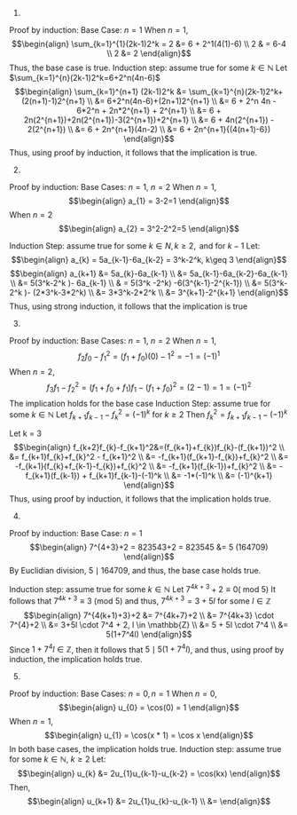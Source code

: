 1.
Proof by induction:
Base Case: $n = 1$
When $n=1$, 
$$\begin{align}
\sum_{k=1}^{1}(2k-1)2^k = 2 &=  6 + 2^1(4(1)-6) \\
2 & =  6-4 \\
2 &= 2
\end{align}$$
Thus, the base case is true.
Induction step:  assume true for some $k \in \mathbb{N}$
Let $\sum_{k=1}^{n}(2k-1)2^k=6+2^n(4n-6)$
$$\begin{align}
\sum_{k=1}^{n+1} (2k-1)2^k &= \sum_{k=1}^{n}(2k-1)2^k+(2(n+1)-1)2^{n+1} \\
&= 6+2^n(4n-6)+(2n+1)2^{n+1} \\
&= 6 + 2^n 4n - 6*2^n + 2n*2^{n+1} + 2^{n+1} \\
&= 6 + 2n(2^{n+1})+2n(2^{n+1})-3(2^{n+1})+2^{n+1} \\
&= 6 + 4n(2^{n+1}) - 2(2^{n+1}) \\
&= 6 + 2n^{n+1}(4n-2) \\
&= 6 + 2n^{n+1}{(4(n+1)-6})
\end{align}$$
Thus, using proof by induction, it follows that the implication is true.

2.
Proof by induction:
Base Cases: $n = 1$, $n = 2$
When $n = 1$,
$$\begin{align}
a_{1} = 3-2=1
\end{align}$$
When $n = 2$
$$\begin{align}
a_{2} = 3^2-2^2=5
\end{align}$$

Induction Step: assume true for some $k \in N, k \geq2,  \text{ and for } k-1$
Let:
$$\begin{align}
a_{k} = 5a_{k-1}-6a_{k-2} = 3^k-2^k, k\geq 3
\end{align}$$
$$\begin{align}
a_{k+1} &= 5a_{k}-6a_{k-1} \\
&= 5a_{k-1}-6a_{k-2}-6a_{k-1} \\
&= 5(3^k-2^k )- 6a_{k-1} \\
& = 5(3^k -2^k) -6(3^{k-1}-2^{k-1}) \\
&= 5(3^k-2^k )- (2*3^k-3*2^k) \\
&= 3*3^k-2*2^k \\
&= 3^{k+1}-2^{k+1}
\end{align}$$
Thus, using strong induction, it follows that the implication is true

3.
Proof by induction:
Base Cases: $n = 1$, $n = 2$
When $n=1$, 
$$f_{2}f_{0}-f_{1}^2= (f_{1}+f_{0})(0)-1^2=-1=(-1)^1$$
When $n =2$,  
$$f_{3}f_{1}-f_{2}^2=(f_{1}+f_{0}+f_{1})f_{1}-(f_{1}+f_{0})^2=(2-1)=1=(-1)^2$$
The implication holds for the base case
Induction Step: assume true for some $k \in \mathbb{N}$
Let $f_{k+1}f_{k-1}-f^2_{k}=(-1)^k$ for $k \geq 2$
Then $f_{k}^2=f_{k+1}f_{k-1}-(-1)^k$

Let k = 3
$$\begin{align}
f_{k+2}f_{k}-f_{k+1}^2&=(f_{k+1}+f_{k})f_{k}-(f_{k+1})^2 \\
&= f_{k+1}f_{k}+f_{k}^2 - f_{k+1}^2 \\
&= -f_{k+1}(f_{k+1}-f_{k})+f_{k}^2 \\
&= -f_{k+1}(f_{k}+f_{k-1}-f_{k})+f_{k}^2 \\
&= -f_{k+1}(f_{k-1})+f_{k}^2 \\
&= -f_{k+1}(f_{k-1}) + f_{k+1}f_{k-1}-(-1)^k \\
&= -1*(-1)^k \\
&= (-1)^{k+1}
\end{align}$$
Thus, using proof by induction, it follows that the implication holds true.

4.
Proof by induction:
Base Case: $n = 1$
$$\begin{align}
7^{4+3}+2 = 823543+2 = 823545
&= 5 (164709)
\end{align}$$
By Euclidian division, $5 \mid 164709$, and thus, the base case holds true.

Induction step: assume true for some $k \in \mathbb{N}$
Let $7^{4k+3}+2 \equiv 0 ( \text{ mod 5})$
It follows that $7^{4k+3} \equiv 3 \text{ (mod 5) }$
and thus, $7^{4k+3}=3+5l$ for some $l \in \mathbb{Z}$
$$\begin{align}
7^{4(k+1)+3}+2 &= 7^{4k+7}+2 \\
&= 7^{4k+3} \cdot 7^{4}+2 \\
&= 3+5l \cdot  7^4 + 2, l \in \mathbb{Z} \\
&= 5 + 5l \cdot 7^4 \\
&= 5(1+7^4l)
\end{align}$$
Since $1+7^4l \in \mathbb{Z}$, then it follows that $5 \mid 5(1+7^4l)$, and thus, using proof by induction, the implication holds true.

5.
Proof by induction:
Base Cases: $n = 0, n = 1$
When $n = 0$,
$$\begin{align}
u_{0} = \cos(0) = 1
\end{align}$$
When $n = 1$,
$$\begin{align}
u_{1} = \cos(x * 1) = \cos x
\end{align}$$
In both base cases, the implication holds true.
Induction step: assume true for some $k \in \mathbb{N}$, $k \geq 2$
Let:
$$\begin{align}
u_{k} &= 2u_{1}u_{k-1}-u_{k-2} = \cos(kx)
\end{align}$$
Then,
$$\begin{align}
u_{k+1} &= 2u_{1}u_{k}-u_{k-1} \\
&=
\end{align}$$